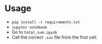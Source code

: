 # Usage

- `pip install -r requirements.txt`
- `jupyter notebook`
- Go to `total_sum.ipynb`
- Call the correct `.sav` file from the first cell.
